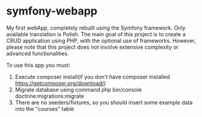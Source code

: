 # symfony-webapp
My first webApp, completely rebuilt using the Symfony framework. Only available translation is Polish.
The main goal of this project is to create a CRUD application using PHP, with the optional use of frameworks. 
However, please note that this project does not involve extensive complexity or advanced functionalities.

To use this app you must:   
  1. Execute composer install(if you don't have composer installed https://getcomposer.org/download/)
  2. Migrate database using command php bin/console doctrine:migrations:migrate
  3. There are no seeders/fixtures, so you should insert some example data into the "courses" table 

